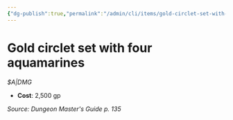 ```yaml
---
{"dg-publish":true,"permalink":"/admin/cli/items/gold-circlet-set-with-four-aquamarines/","tags":["compendium/src/5e/dmg","item/gear/a-dmg"],"updated":"2025-01-11T15:32:17.117+00:00"}
---
```


# Gold circlet set with four aquamarines
*$A|DMG*  

- **Cost**: 2,500 gp

*Source: Dungeon Master's Guide p. 135*